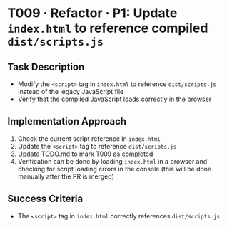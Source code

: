 # T009 · Refactor · P1: Update `index.html` to reference compiled `dist/scripts.js`

## Task Description

- Modify the `<script>` tag in `index.html` to reference `dist/scripts.js` instead of the legacy JavaScript file
- Verify that the compiled JavaScript loads correctly in the browser

## Implementation Approach

1. Check the current script reference in `index.html`
2. Update the `<script>` tag to reference `dist/scripts.js`
3. Update TODO.md to mark T009 as completed
4. Verification can be done by loading `index.html` in a browser and checking for script loading errors in the console (this will be done manually after the PR is merged)

## Success Criteria

- The `<script>` tag in `index.html` correctly references `dist/scripts.js`
